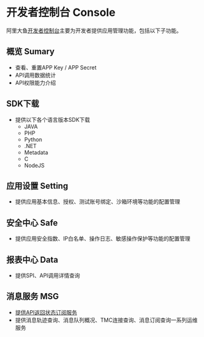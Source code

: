 # 开发者控制台 Console

阿里大鱼[开发者控制台](http://my.open.taobao.com/)主要为开发者提供应用管理功能，包括以下子功能。

## 概览 Sumary
- 查看、重置APP Key / APP Secret
- API调用数据统计
- API权限能力介绍

## SDK下载
- 提供以下各个语言版本SDK下载
  - JAVA
  - PHP
  - Python
  - .NET
  - Metadata
  - C
  - NodeJS

## 应用设置 Setting
- 提供应用基本信息、授权、测试账号绑定、沙箱环境等功能的配置管理

## 安全中心 Safe
- 提供应用安全指数、IP白名单、操作日志、敏感操作保护等功能的配置管理

## 报表中心 Data
- 提供SPI、API调用详情查询

## 消息服务 MSG
- [提供API返回状态订阅服务](subscribe-interface-status.md)
- 提供消息轨迹查询、消息队列概况、TMC连接查询、消息订阅查询一系列运维服务